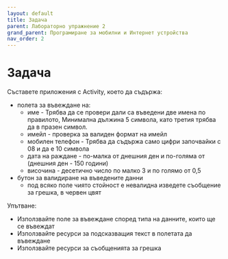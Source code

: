 ```yaml
---
layout: default
title: Задача
parent: Лабораторно упражнение 2
grand_parent: Програмиране за мобилни и Интернет устройства
nav_order: 2
---
```

# Задача

Съставете приложения с Аctivity, което да съдържа:

* полета за въвеждане на:
  * име - Трябва да се провери дали са въведени две имена по правилото, Минимална дължина 5 символа, като третия трябва да в празен символ.
  * имейл - проверка за валиден формат на имейл
  * мобилен телефон - Трябва да съдържа само цифри започвайки с 08 и да е 10 символа
  * дата на раждане - по-малка от днешния ден и по-голяма от (днешния ден - 150 години)
  * височина - десетично число по малко 3 и по голямо от 0,5
* бутон за валидиране на въведените данни
  * под всяко поле чиято стойност е невалидна изведете съобщение за грешка, в червен цвят

Упътване:

* Използвайте поле за въвеждане според типа на данните, които ще се въвеждат
* Използвайте ресурси за подсказващия текст в полетата да въвеждане
* Използвайте ресурси за съобщенията за грешка
